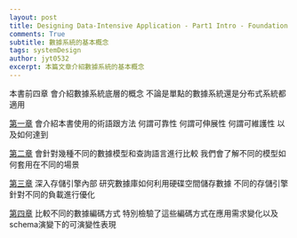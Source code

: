 ```yaml
---
layout: post
title: Designing Data-Intensive Application - Part1 Intro - Foundation of Data Systems
comments: True 
subtitle: 數據系統的基本概念
tags: systemDesign 
author: jyt0532
excerpt: 本篇文章介紹數據系統的基本概念
---
```


本書前四章 會介紹數據系統底層的概念 不論是單點的數據系統還是分布式系統都適用

[第一章](/2019/01/05/reliable-scalable-and-maintainable-application/) 會介紹本書使用的術語跟方法 何謂可靠性 何謂可伸展性 何謂可維護性 以及如何達到

[第二章](/2019/01/09/data-models-and-query-languages/) 會針對幾種不同的數據模型和查詢語言進行比較 我們會了解不同的模型如何套用在不同的場景

[第三章](/2019/01/19/storage-and-retrieval/) 深入存儲引擎內部 研究數據庫如何利用硬碟空間儲存數據 不同的存儲引擎針對不同的負載進行優化

[第四章](/2019/01/24/encoding-and-evolution/) 比較不同的數據編碼方式 特別檢驗了這些編碼方式在應用需求變化以及schema演變下的可演變性表現


